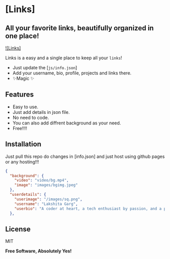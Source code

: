 # [Links]
## All your favorite links, beautifully organized in one place!

[![Links]](https://Lakshita0403.github.io/links)

Links is a easy and a single place to keep all your `links`!

- Just update the [`js/info.json`]
- Add your username, bio, profile, projects and links there.
- ✨Magic ✨

## Features

- Easy to use.
- Just add details in json file.
- No need to code.
- You can also add diffrent background as your need.
- Free!!!!

## Installation

Just pull this repo do changes in [info.json] and just host using github pages or any hosting!!!

```json
{
  "background": {
    "video": "video/bg.mp4",
    "image": "images/bgimg.jpeg"
  },
  "userdetails": {
    "userimage": "/images/sq.png",
    "username": "Lakshita Garg",
    "userbio": "A coder at heart, a tech enthusiast by passion, and a problem solver by nature!!"
  },
```

## License

MIT

**Free Software, Absolutely Yes!**

